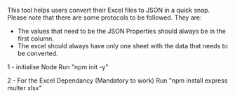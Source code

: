 This tool helps users convert their Excel files to JSON in a quick snap. Please note that there are some protocols to be followed. They are:
- The values that need to be the JSON Properties should always be in the first column.
- The excel should always have only one sheet with the data that needs to be converted.

1 - initialise Node
    Run "npm init -y"

2 - For the Excel Dependancy (Mandatory to work)
    Run "npm install express multer xlsx"
